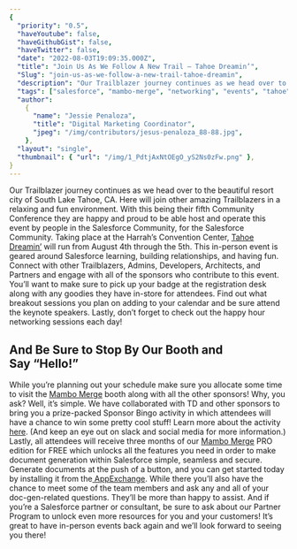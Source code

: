 ```yaml
---
{
  "priority": "0.5",
  "haveYoutube": false,
  "haveGithubGist": false,
  "haveTwitter": false,
  "date": "2022-08-03T19:09:35.000Z",
  "title": "Join Us As We Follow A New Trail — Tahoe Dreamin’",
  "Slug": "join-us-as-we-follow-a-new-trail-tahoe-dreamin",
  "description": "Our Trailblazer journey continues as we head over to the beautiful resort city of South Lake Tahoe, CA. Here will join other amazing Trailblazers in a relaxing and fun environment. With this being their fifth Community Conference they are happy and proud to be able host and operate this event by people in the Salesforce Community, for the Salesforce Community..",
  "tags": ["salesforce", "mambo-merge", "networking", "events", "tahoe"],
  "author":
    {
      "name": "Jessie Penaloza",
      "title": "Digital Marketing Coordinator",
      "jpeg": "/img/contributors/jesus-penaloza_88-88.jpg",
    },
  "layout": "single",
  "thumbnail": { "url": "/img/1_PdtjAxNtOEgO_yS2Ns0zFw.png" },
}
---
```


Our Trailblazer journey continues as we head over to the beautiful resort city of South Lake Tahoe, CA. Here will join other amazing Trailblazers in a relaxing and fun environment. With this being their fifth Community Conference they are happy and proud to be able host and operate this event by people in the Salesforce Community, for the Salesforce Community.
Taking place at the Harrah’s Convention Center, [Tahoe Dreamin’](https://tahoedreamin.com/) will run from August 4th through the 5th. This in-person event is geared around Salesforce learning, building relationships, and having fun. Connect with other Trailblazers, Admins, Developers, Architects, and Partners and engage with all of the sponsors who contribute to this event. You’ll want to make sure to pick up your badge at the registration desk along with any goodies they have in-store for attendees. Find out what breakout sessions you plan on adding to your calendar and be sure attend the keynote speakers. Lastly, don’t forget to check out the happy hour networking sessions each day!

## And Be Sure to Stop By Our Booth and Say “Hello!”

While you’re planning out your schedule make sure you allocate some time to visit the [Mambo Merge](http://www.mambomerge.com) booth along with all the other sponsors! Why, you ask? Well, it’s simple. We have collaborated with TD and other sponsors to bring you a prize-packed Sponsor Bingo activity in which attendees will have a chance to win some pretty cool stuff! Learn more about the activity [here](https://events.mkpartners.com/SponsorBingoTD). (And keep an eye out on slack and social media for more information.)
Lastly, all attendees will receive three months of our [Mambo Merge](https://www.mambomerge.com/) PRO edition for FREE which unlocks all the features you need in order to make document generation within Salesforce simple, seamless and secure. Generate documents at the push of a button, and you can get started today by installing it from the[ AppExchange](https://appexchange.salesforce.com/appxListingDetail?listingId=a0N3u00000MBinOEAT).
While there you’ll also have the chance to meet some of the team members and ask any and all of your doc-gen-related questions. They’ll be more than happy to assist. And if you’re a Salesforce partner or consultant, be sure to ask about our Partner Program to unlock even more resources for you and your customers!
It’s great to have in-person events back again and we’ll look forward to seeing you there!
